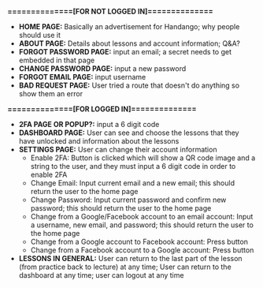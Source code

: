 **==============[FOR NOT LOGGED IN]==============**
* **HOME PAGE:** Basically an advertisement for Handango; why people should use it
* **ABOUT PAGE:** Details about lessons and account information; Q&A?
* **FORGOT PASSWORD PAGE:** input an email; a secret needs to get embedded in that page
* **CHANGE PASSWORD PAGE:** input a new password
* **FORGOT EMAIL PAGE:** input username
* **BAD REQUEST PAGE:** User tried a route that doesn't do anything so show them an error

**==============[FOR LOGGED IN]==============**
* **2FA PAGE OR POPUP?:** input a 6 digit code
* **DASHBOARD PAGE:** User can see and choose the lessons that they have unlocked and information about the lessons
* **SETTINGS PAGE:** User can change their account information
    * Enable 2FA: Button is clicked which will show a QR code image and a string to the user, and they must input a 6 digit code in order to enable 2FA
    * Change Email: Input current email and a new email; this should return the user to the home page
    * Change Password: Input current password and confirm new password; this should return the user to the home page
    * Change from a Google/Facebook account to an email account: Input a username, new email, and password; this should return the user to the home page
    * Change from a Google account to Facebook account: Press button
    * Change from a Facebook account to a Google account: Press button
* **LESSONS IN GENERAL:** User can return to the last part of the lesson (from practice back to lecture) at any time; User can return to the dashboard at any time; user can logout at any time
